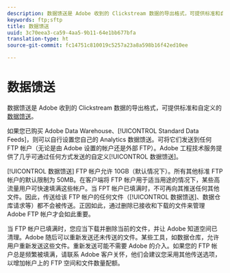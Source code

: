 ```yaml
---
description: 数据馈送是 Adobe 收到的 Clickstream 数据的导出格式，可提供标准和自定义的数据馈送。
keywords: ftp;sftp
title: 数据馈送
uuid: 3c70eea3-ca59-4aa5-9b11-64e1bb677bfa
translation-type: ht
source-git-commit: fc14751c810019c5257a23a8a598b16f42ed10ee

---
```



# 数据馈送

数据馈送是 Adobe 收到的 Clickstream 数据的导出格式，可提供标准和自定义的[数据馈送](/help/export/analytics-data-feed/data-feed-overview.md)。

如果您已购买 Adobe Data Warehouse、[!UICONTROL Standard Data Feeds]，则可以自行设置您自己的 Analytics 数据馈送。可将它们发送到任何 FTP 帐户（无论是由 Adobe 设置的帐户还是外部 FTP）。Adobe 工程技术服务提供了几乎可通过任何方式发送的自定义[!UICONTROL 数据馈送]。

[!UICONTROL 数据馈送] FTP 帐户允许 10GB（默认情况下）。所有其他标准 FTP 帐户的默认限制为 50MB。在客户端将 FTP 帐户用于适当用途的情况下，某些高流量用户可快速填满这些帐户。当 FPT 帐户已填满时，不可再向其推送任何其他文件。因此，传送给该 FTP 帐户的任何文件（[!UICONTROL 数据馈送]、数据仓库请求等）都不会被传送。正因如此，通过删除已接收和下载的文件来管理 Adobe FTP 帐户才会如此重要。

当 FTP 帐户已填满时，您应当下载并删除当前的文件，并让 Adobe 知道空间已清理。Adobe 随后可以重新发送还未传送的文件。某些工具，如数据仓库，允许用户重新发送这些文件。重新发送可能不需要 Adobe 的介入。如果您的 FTP 帐户总是频繁被填满，请联系 Adobe 客户关怀，他们会建议您采用其他传送选项，以增加帐户上的 FTP 空间和文件数量配额。
